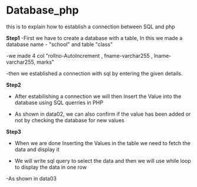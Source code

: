 # Database_php
this is to explain how to establish a connection between SQL and php

**Step1**
-First we have to create a database with a table, In this we made a database name - "school" and table "class"

-we made 4 col "rollno-AutoIncrement , fname-varchar255 , lname- varchar255, marks"

-then we established a connection with sql by entering the given details.

**Step2**

- After estabilishing a connection we will then Insert the Value into the database using SQL querries in PHP

- As shown in data02, we can also confirm if the value has been added or not by checking the database for new values

**Step3**

- When we are done Inserting the Values in the table we need to fetch the data and display it

- We will write sql query to select the data and then we will use while loop to display the data in one row

-As shown in data03
